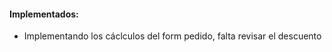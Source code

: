 <h4>Implementados:</h4>  
<ul>   
    <li>Implementando los cáclculos del form pedido, falta revisar el descuento</li>
</ul>